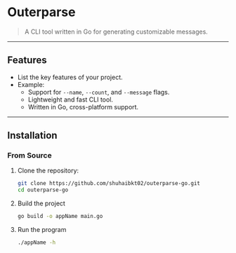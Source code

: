 # Outerparse

> A CLI tool written in Go for generating customizable messages.

---

## Features

- List the key features of your project.
- Example:
  - Support for `--name`, `--count`, and `--message` flags.
  - Lightweight and fast CLI tool.
  - Written in Go, cross-platform support.

---

## Installation

### From Source
1. Clone the repository:
   ```bash
   git clone https://github.com/shuhaibkt02/outerparse-go.git
   cd outerparse-go
2. Build the project
   ```bash
   go build -o appName main.go
3. Run the program
   ```bash
   ./appName -h
